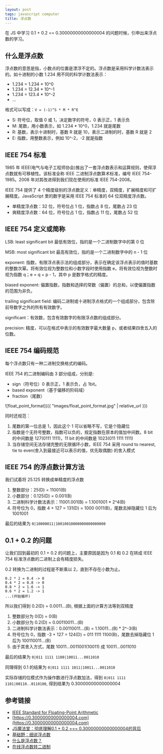```yaml
---
layout: post
tags: javascript computer
title: 浮点数
---
```

在 JS 中学习 0.1 + 0.2 == 0.30000000000000004 的问题时候，引申出来浮点数的学习。

## 什么是浮点数

浮点数的意思是指，小数点的位置是漂浮不定的。浮点数是采用科学计数法表示的。如十进制的小数 1.234 用不同的科学计数法表示：

- 1.234 = 1.234 * 10^0
- 1.234 = 12.34 * 10^-1
- 1.234 = 123.4 * 10^-2
- ...

格式可以写成：`V = (-1)^S * M * R^E`

- S: 符号位，取值 0 或 1，决定数字的符号，0 表示正，1 表示负
- M: 尾数，用小数表示，如 1.234 * 10^0，1.234 就是尾数
- R: 基数，表示十进制时，基数 R 就是 10，表示二进制的时，基数 R 就是 2
- E: 指数，用整数表示，例如 10^-2，-2 就是指数

## IEEE 754 标准

1985 年 IEEE(电气与电子工程师协会)推出了一套浮点数表示和运算规则，使得浮点数就有可移植性。该标准全称 IEEE 二进制浮点数算术标准，编号 IEEE 754-1985。2008 年对其改进得到我们现在使用的标准 IEEE 754-2008。

IEEE 754 提供了 4 个精度级别的浮点数定义：单精度，双精度，扩展精度和可扩展精度。JavaScript 里的数字是采用 IEEE 754 标准的 64 位双精度浮点数。

- 单精度浮点数：32 位，符号位占 1 位，指数占 8 位，尾数占 23 位
- 爽精度浮点数：64 位，符号位占 1 位，指数占 11 位，尾数占 52 位

## IEEE 754 定义或简称

LSB: least significant bit 最低有效位，指的是一个二进制数字中的第 0 位

MSB: most significant bit 最高有效位，指的是一个二进制数字中的 n - 1 位

exponent: 指数，有限浮点表示法的组成部分，表示在确定该浮点表示的值时基数的整数次幂。将有效位视为整数位和小数字段时使用指数 e，将有效位视为整数时视为指数 q；e = q + p - 1，其中 p 是数字格式的精度。

biased exponent: 偏置指数，指数和选择的常数（偏置）的总和，以使偏置指数的范围为非负。

trailing significant field: 编码二进制或十进制浮点格式的一个组成部分，包含除前导数字之外的所有有效数字。

significant：有效数，包含有效数字的有限浮点数的组成部分。

precision: 精度，可以在格式中表示的有效数字最大数量 p，或者结果四舍五入的位数。

## IEEE 754 编码规范

每个浮点数只有一种二进制交换格式的编码。

IEEE 754 的二进制编码由 3 部分组成，分别是:

- sign（符号位）0 表示正，1 表示负，占 1bit。
- based exponent（基于偏移的阶码域）
- fraction（尾数）

![float_point_format]({{ "images/float_point_format.jpg" | relative_url }})

同时还规范：

1. 尾数的第一位总是 1，因此这个 1 可以省略不写，它是个隐藏位
2. 指数是个无符号整数，指数可以负的，规定指数在原本的值加中间数。8 bit 的中间数是 127(0111 1111)，11 bit 的中间数是 1023(011 1111 1111)
3. 当存储空间无法存储完整的无限循环小数，IEEE 754 采用 round to nearest, tie to even(舍入到最接近可以表示的值，优先取偶数) 的舍入模式

## IEEE 754 的浮点数计算方法

我们试着将 25.125 转换成单精度的浮点数

1. 整数部分：25(D) = 11001(B)
2. 小数部分：0.125(D) = 0.001(B)
3. 二进制科学计数法表示：11001.001(B) = 1.1001001 * 2^4(B)
4. 符号位为 0，指数 4 + 127 = 131(D) = 1000 0011(B)，尾数去掉隐藏位 1 后为 1001001

最后的结果为 `0|10000011|10010010000000000000000`

## 0.1 + 0.2 的问题

让我们回到最初的 0.1 + 0.2 的问题上，主要原因是因为 0.1 和 0.2 在转成 IEEE 754 标准浮点数的二进制上会有精度损失。

0.2 转换为二进制的过程是不断乘以 2，直到不存在小数为止。

```plain
0.2 * 2 = 0.4 -> 0
0.4 * 2 = 0.8 -> 0
0.8 * 2 = 1.6 -> 1
0.6 * 2 = 1.2 -> 1
...(开始循环)
```

所以我们得到 0.2(D) = 0.0011...(B), 根据上面的计算方法等到双精度

1. 整数部分为 0(D) = 0(B)
2. 小数部分为 0.2(D) = 0.00110011...(B)
3. 二进制科学计数法表示：0.00110011...(B) = 1.10011...(B) * 2^-3(B)
4. 符号位为 0，指数 -3 + 127 = 124(D) = 011 1111 1100(B)，尾数去掉隐藏位 1 后为 100110011...(B)
5. 由于其舍入方式，尾数 10011...0011001(10011) 成 10011...0011010

最后的结果为 `0|011 1111 1100|10011...0011010`

同理得到 0.1 的结果为 `0|011 1111 1011|10011...0011010`

实际存储的位模式作为操作数进行浮点数加法，得到 `0|011 1111 1101|00110..0110100`, 得到结果为 0.30000000000000004

## 参考链接

- [IEEE Standard for Floating-Point Arithmetic](https://irem.univ-reunion.fr/IMG/pdf/ieee-754-2008.pdf)
- [https://0.30000000000000004.com](https://0.30000000000000004.com)
- [JS魔法堂：彻底理解0.1 + 0.2 === 0.30000000000000004的背后](https://www.cnblogs.com/fsjohnhuang/p/5115672.html)
- [基础野：细说浮点数](https://www.cnblogs.com/fsjohnhuang/p/5109766.html)
- [什么是浮点数？](https://zhuanlan.zhihu.com/p/339949186)
- [在线浮点数转二进制](https://tooltt.com/floatconverter/)
